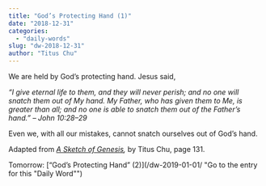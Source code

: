 ```yaml
---
title: "God’s Protecting Hand (1)"
date: "2018-12-31"
categories: 
  - "daily-words"
slug: "dw-2018-12-31"
author: "Titus Chu"
---
```


We are held by God’s protecting hand. Jesus said,

_“I give eternal life to them, and they will never perish; and no one will snatch them out of My hand. My Father, who has given them to Me, is greater than all; and no one is able to snatch them out of the Father’s hand.”_ _– John 10:28–29_

Even we, with all our mistakes, cannot snatch ourselves out of God’s hand.

Adapted from _[A Sketch of Genesis](/book-gen-sketch "Go to the listing for this book"),_ by Titus Chu, page 131.

Tomorrow: [“God’s Protecting Hand” (2)](/dw-2019-01-01/ "Go to the entry for this "Daily Word"")
